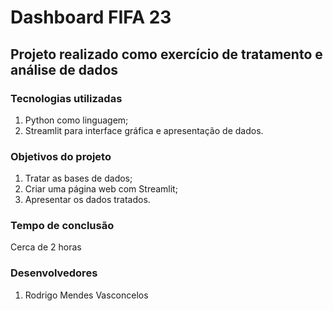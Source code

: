 # Dashboard FIFA 23

## Projeto realizado como exercício de tratamento e análise de dados

### Tecnologias utilizadas
1. Python como linguagem;
2. Streamlit para interface gráfica e apresentação de dados.

### Objetivos do projeto
1. Tratar as bases de dados;
2. Criar uma página web com Streamlit;
3. Apresentar os dados tratados.

### Tempo de conclusão
Cerca de 2 horas

### Desenvolvedores
1. Rodrigo Mendes Vasconcelos
